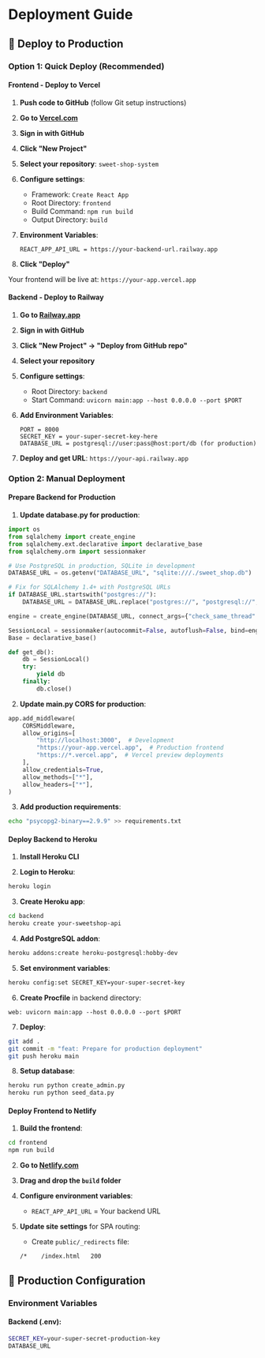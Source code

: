 # Deployment Guide

## 🚀 Deploy to Production

### Option 1: Quick Deploy (Recommended)

#### Frontend - Deploy to Vercel

1. **Push code to GitHub** (follow Git setup instructions)

2. **Go to [Vercel.com](https://vercel.com)**

3. **Sign in with GitHub**

4. **Click "New Project"**

5. **Select your repository**: `sweet-shop-system`

6. **Configure settings**:
   - Framework: `Create React App`
   - Root Directory: `frontend`
   - Build Command: `npm run build`
   - Output Directory: `build`

7. **Environment Variables**:
   ```
   REACT_APP_API_URL = https://your-backend-url.railway.app
   ```

8. **Click "Deploy"**

Your frontend will be live at: `https://your-app.vercel.app`

#### Backend - Deploy to Railway

1. **Go to [Railway.app](https://railway.app)**

2. **Sign in with GitHub**

3. **Click "New Project" → "Deploy from GitHub repo"**

4. **Select your repository**

5. **Configure settings**:
   - Root Directory: `backend`
   - Start Command: `uvicorn main:app --host 0.0.0.0 --port $PORT`

6. **Add Environment Variables**:
   ```
   PORT = 8000
   SECRET_KEY = your-super-secret-key-here
   DATABASE_URL = postgresql://user:pass@host:port/db (for production)
   ```

7. **Deploy and get URL**: `https://your-api.railway.app`

### Option 2: Manual Deployment

#### Prepare Backend for Production

1. **Update database.py for production**:
```python
import os
from sqlalchemy import create_engine
from sqlalchemy.ext.declarative import declarative_base
from sqlalchemy.orm import sessionmaker

# Use PostgreSQL in production, SQLite in development
DATABASE_URL = os.getenv("DATABASE_URL", "sqlite:///./sweet_shop.db")

# Fix for SQLAlchemy 1.4+ with PostgreSQL URLs
if DATABASE_URL.startswith("postgres://"):
    DATABASE_URL = DATABASE_URL.replace("postgres://", "postgresql://", 1)

engine = create_engine(DATABASE_URL, connect_args={"check_same_thread": False} if "sqlite" in DATABASE_URL else {})

SessionLocal = sessionmaker(autocommit=False, autoflush=False, bind=engine)
Base = declarative_base()

def get_db():
    db = SessionLocal()
    try:
        yield db
    finally:
        db.close()
```

2. **Update main.py CORS for production**:
```python
app.add_middleware(
    CORSMiddleware,
    allow_origins=[
        "http://localhost:3000",  # Development
        "https://your-app.vercel.app",  # Production frontend
        "https://*.vercel.app",  # Vercel preview deployments
    ],
    allow_credentials=True,
    allow_methods=["*"],
    allow_headers=["*"],
)
```

3. **Add production requirements**:
```bash
echo "psycopg2-binary==2.9.9" >> requirements.txt
```

#### Deploy Backend to Heroku

1. **Install Heroku CLI**

2. **Login to Heroku**:
```bash
heroku login
```

3. **Create Heroku app**:
```bash
cd backend
heroku create your-sweetshop-api
```

4. **Add PostgreSQL addon**:
```bash
heroku addons:create heroku-postgresql:hobby-dev
```

5. **Set environment variables**:
```bash
heroku config:set SECRET_KEY=your-super-secret-key
```

6. **Create Procfile** in backend directory:
```
web: uvicorn main:app --host 0.0.0.0 --port $PORT
```

7. **Deploy**:
```bash
git add .
git commit -m "feat: Prepare for production deployment"
git push heroku main
```

8. **Setup database**:
```bash
heroku run python create_admin.py
heroku run python seed_data.py
```

#### Deploy Frontend to Netlify

1. **Build the frontend**:
```bash
cd frontend
npm run build
```

2. **Go to [Netlify.com](https://netlify.com)**

3. **Drag and drop the `build` folder**

4. **Configure environment variables**:
   - `REACT_APP_API_URL` = Your backend URL

5. **Update site settings** for SPA routing:
   - Create `public/_redirects` file:
   ```
   /*    /index.html   200
   ```

## 🔧 Production Configuration

### Environment Variables

#### Backend (.env):
```bash
SECRET_KEY=your-super-secret-production-key
DATABASE_URL